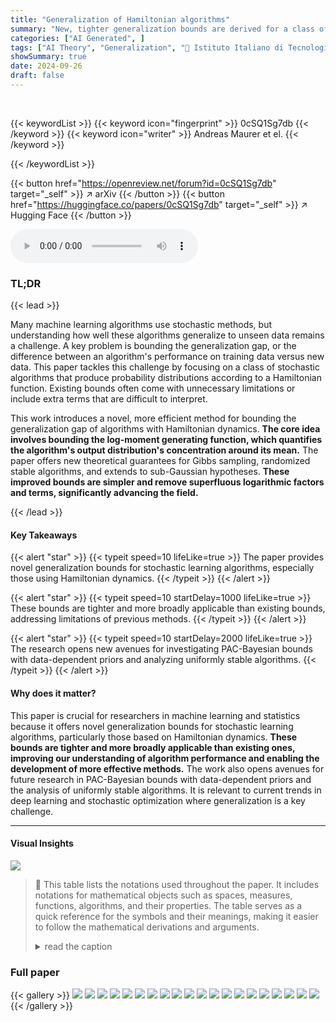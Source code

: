 ```yaml
---
title: "Generalization of Hamiltonian algorithms"
summary: "New, tighter generalization bounds are derived for a class of stochastic learning algorithms that generate absolutely continuous probability distributions; enhancing our understanding of their perform..."
categories: ["AI Generated", ]
tags: ["AI Theory", "Generalization", "🏢 Istituto Italiano di Tecnologia",]
showSummary: true
date: 2024-09-26
draft: false
---
```


<br>

{{< keywordList >}}
{{< keyword icon="fingerprint" >}} 0cSQ1Sg7db {{< /keyword >}}
{{< keyword icon="writer" >}} Andreas Maurer et el. {{< /keyword >}}
 
{{< /keywordList >}}

{{< button href="https://openreview.net/forum?id=0cSQ1Sg7db" target="_self" >}}
↗ arXiv
{{< /button >}}
{{< button href="https://huggingface.co/papers/0cSQ1Sg7db" target="_self" >}}
↗ Hugging Face
{{< /button >}}



<audio controls>
    <source src="https://ai-paper-reviewer.com/0cSQ1Sg7db/podcast.wav" type="audio/wav">
    Your browser does not support the audio element.
</audio>


### TL;DR


{{< lead >}}

Many machine learning algorithms use stochastic methods, but understanding how well these algorithms generalize to unseen data remains a challenge.  A key problem is bounding the generalization gap, or the difference between an algorithm's performance on training data versus new data. This paper tackles this challenge by focusing on a class of stochastic algorithms that produce probability distributions according to a Hamiltonian function.  Existing bounds often come with unnecessary limitations or include extra terms that are difficult to interpret. 

This work introduces a novel, more efficient method for bounding the generalization gap of algorithms with Hamiltonian dynamics.  **The core idea involves bounding the log-moment generating function, which quantifies the algorithm's output distribution's concentration around its mean.** The paper offers new theoretical guarantees for Gibbs sampling, randomized stable algorithms, and extends to sub-Gaussian hypotheses.  **These improved bounds are simpler and remove superfluous logarithmic factors and terms, significantly advancing the field.**

{{< /lead >}}


#### Key Takeaways

{{< alert "star" >}}
{{< typeit speed=10 lifeLike=true >}} The paper provides novel generalization bounds for stochastic learning algorithms, especially those using Hamiltonian dynamics. {{< /typeit >}}
{{< /alert >}}

{{< alert "star" >}}
{{< typeit speed=10 startDelay=1000 lifeLike=true >}} These bounds are tighter and more broadly applicable than existing bounds, addressing limitations of previous methods. {{< /typeit >}}
{{< /alert >}}

{{< alert "star" >}}
{{< typeit speed=10 startDelay=2000 lifeLike=true >}} The research opens new avenues for investigating PAC-Bayesian bounds with data-dependent priors and analyzing uniformly stable algorithms. {{< /typeit >}}
{{< /alert >}}

#### Why does it matter?
This paper is crucial for researchers in machine learning and statistics because it offers novel generalization bounds for stochastic learning algorithms, particularly those based on Hamiltonian dynamics.  **These bounds are tighter and more broadly applicable than existing ones, improving our understanding of algorithm performance and enabling the development of more effective methods.**  The work also opens avenues for future research in PAC-Bayesian bounds with data-dependent priors and the analysis of uniformly stable algorithms.  It is relevant to current trends in deep learning and stochastic optimization where generalization is a key challenge.

------
#### Visual Insights





![](https://ai-paper-reviewer.com/0cSQ1Sg7db/tables_21_1.jpg)

> 🔼 This table lists the notations used throughout the paper. It includes notations for mathematical objects such as spaces, measures, functions, algorithms, and their properties.  The table serves as a quick reference for the symbols and their meanings, making it easier to follow the mathematical derivations and arguments.
> <details>
> <summary>read the caption</summary>
> C Table of notation
> </details>





### Full paper

{{< gallery >}}
<img src="https://ai-paper-reviewer.com/0cSQ1Sg7db/1.png" class="grid-w50 md:grid-w33 xl:grid-w25" />
<img src="https://ai-paper-reviewer.com/0cSQ1Sg7db/2.png" class="grid-w50 md:grid-w33 xl:grid-w25" />
<img src="https://ai-paper-reviewer.com/0cSQ1Sg7db/3.png" class="grid-w50 md:grid-w33 xl:grid-w25" />
<img src="https://ai-paper-reviewer.com/0cSQ1Sg7db/4.png" class="grid-w50 md:grid-w33 xl:grid-w25" />
<img src="https://ai-paper-reviewer.com/0cSQ1Sg7db/5.png" class="grid-w50 md:grid-w33 xl:grid-w25" />
<img src="https://ai-paper-reviewer.com/0cSQ1Sg7db/6.png" class="grid-w50 md:grid-w33 xl:grid-w25" />
<img src="https://ai-paper-reviewer.com/0cSQ1Sg7db/7.png" class="grid-w50 md:grid-w33 xl:grid-w25" />
<img src="https://ai-paper-reviewer.com/0cSQ1Sg7db/8.png" class="grid-w50 md:grid-w33 xl:grid-w25" />
<img src="https://ai-paper-reviewer.com/0cSQ1Sg7db/9.png" class="grid-w50 md:grid-w33 xl:grid-w25" />
<img src="https://ai-paper-reviewer.com/0cSQ1Sg7db/10.png" class="grid-w50 md:grid-w33 xl:grid-w25" />
<img src="https://ai-paper-reviewer.com/0cSQ1Sg7db/11.png" class="grid-w50 md:grid-w33 xl:grid-w25" />
<img src="https://ai-paper-reviewer.com/0cSQ1Sg7db/12.png" class="grid-w50 md:grid-w33 xl:grid-w25" />
<img src="https://ai-paper-reviewer.com/0cSQ1Sg7db/13.png" class="grid-w50 md:grid-w33 xl:grid-w25" />
<img src="https://ai-paper-reviewer.com/0cSQ1Sg7db/14.png" class="grid-w50 md:grid-w33 xl:grid-w25" />
<img src="https://ai-paper-reviewer.com/0cSQ1Sg7db/15.png" class="grid-w50 md:grid-w33 xl:grid-w25" />
<img src="https://ai-paper-reviewer.com/0cSQ1Sg7db/16.png" class="grid-w50 md:grid-w33 xl:grid-w25" />
<img src="https://ai-paper-reviewer.com/0cSQ1Sg7db/17.png" class="grid-w50 md:grid-w33 xl:grid-w25" />
<img src="https://ai-paper-reviewer.com/0cSQ1Sg7db/18.png" class="grid-w50 md:grid-w33 xl:grid-w25" />
<img src="https://ai-paper-reviewer.com/0cSQ1Sg7db/19.png" class="grid-w50 md:grid-w33 xl:grid-w25" />
<img src="https://ai-paper-reviewer.com/0cSQ1Sg7db/20.png" class="grid-w50 md:grid-w33 xl:grid-w25" />
{{< /gallery >}}